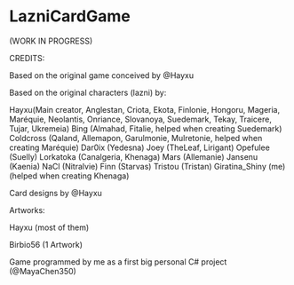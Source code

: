 # LazniCardGame
(WORK IN PROGRESS)

CREDITS:

Based on the original game conceived by @Hayxu

Based on the original characters (lazni) by:


Hayxu(Main creator, Anglestan, Criota, Ekota, Finlonie, Hongoru, Mageria, Maréquie, Neolantis, Onriance, Slovanoya, Suedemark, Tekay, Traicere, Tujar, Ukremeia)
Bing (Almahad, Fitalie, helped when creating Suedemark)
Coldcross (Qaland, Allemapon, Garulmonie, Mulretonie, helped when creating Maréquie)
Dar0ix (Yedesna)
Joey (TheLeaf, Lirigant)
Opefulee (Suelly)
Lorkatoka (Canalgeria, Khenaga)
Mars (Allemanie)
Jansenu (Kaenia)
NaCl (Nitralvie)
Finn (Starvas)
Tristou (Tristan)
Giratina_Shiny (me) (helped when creating Khenaga)

Card designs by @Hayxu

Artworks:

Hayxu (most of them)

Birbio56 (1 Artwork)

Game programmed by me as a first big personal C# project (@MayaChen350)